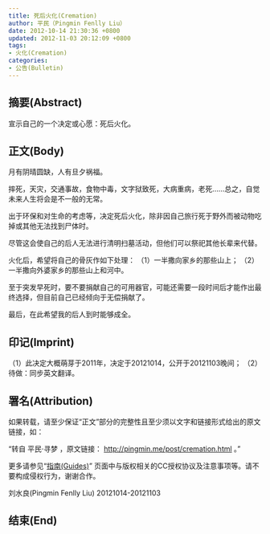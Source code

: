 ```yaml
---
title: 死后火化(Cremation)
author: 平民（Pingmin Fenlly Liu）
date: 2012-10-14 21:30:36 +0800
updated: 2012-11-03 20:12:09 +0800
tags:
- 火化(Cremation)
categories:
- 公告(Bulletin)
---
```



## 摘要(Abstract)

宣示自己的一个决定或心愿：死后火化。

## 正文(Body)

月有阴晴圆缺，人有旦夕祸福。

摔死，天灾，交通事故，食物中毒，文字狱致死，大病重病，老死……总之，自觉未来人生将会是不一般的无常。

出于环保和对生命的考虑等，决定死后火化，除非因自己旅行死于野外而被动物吃掉或其他无法找到尸体时。

尽管这会使自己的后人无法进行清明扫墓活动，但他们可以祭祀其他长辈来代替。

<!-- more -->

火化后，希望将自己的骨灰作如下处理：
（1）一半撒向家乡的那些山上；
（2）一半撒向外婆家乡的那些山上和河中。

至于突发早死时，要不要捐献自己的可用器官，可能还需要一段时间后才能作出最终选择，但目前自己已经倾向于无偿捐献了。

最后，在此希望我的后人到时能够成全。

## 印记(Imprint)

（1）此决定大概萌芽于2011年，决定于20121014，公开于20121103晚间；
（2）待做：同步英文翻译。

## 署名(Attribution)

如果转载，请至少保证“正文”部分的完整性且至少须以文字和链接形式给出的原文链接，如：

“转自 平民·寻梦 ，原文链接： http://pingmin.me/post/cremation.html 。”

更多请参见“[指南(Guides)](guides)” 页面中与版权相关的CC授权协议及注意事项等。请不要构成侵权行为，谢谢合作。



刘水良(Pingmin Fenlly Liu)
20121014-20121103

## 结束(End)
